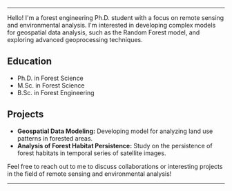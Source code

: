 
---

Hello! I'm a forest engineering Ph.D. student with a focus on remote sensing and environmental analysis. I'm interested in developing complex models for geospatial data analysis, such as the Random Forest model, and exploring advanced geoprocessing techniques.

## Education
- Ph.D. in Forest Science 
- M.Sc. in Forest Science
- B.Sc. in Forest Engineering 

## Projects
- **Geospatial Data Modeling:** Developing model for analyzing land use patterns in forested areas.
- **Analysis of Forest Habitat Persistence:** Study on the persistence of forest habitats in temporal series of satellite images.

Feel free to reach out to me to discuss collaborations or interesting projects in the field of remote sensing and environmental analysis!

---
